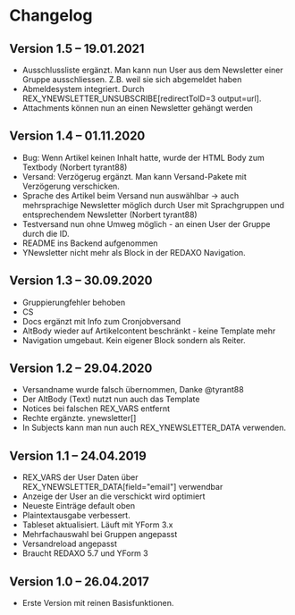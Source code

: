Changelog
=========

Version 1.5 – 19.01.2021
--------------------------

* Ausschlussliste ergänzt. Man kann nun User aus dem Newsletter einer Gruppe ausschliessen. Z.B. weil sie sich abgemeldet haben
* Abmeldesystem integriert. Durch REX_YNEWSLETTER_UNSUBSCRIBE[redirectToID=3 output=url].  
* Attachments können nun an einen Newsletter gehängt werden

Version 1.4 – 01.11.2020
--------------------------

* Bug: Wenn Artikel keinen Inhalt hatte, wurde der HTML Body zum Textbody (Norbert tyrant88)
* Versand: Verzögerug ergänzt. Man kann Versand-Pakete mit Verzögerung verschicken.
* Sprache des Artikel beim Versand nun auswählbar -> auch mehrsprachige Newsletter möglich durch User mit Sprachgruppen und entsprechendem Newsletter (Norbert tyrant88)
* Testversand nun ohne Umweg möglich - an einen User der Gruppe durch die ID.
* README ins Backend aufgenommen
* YNewsletter nicht mehr als Block in der REDAXO Navigation. 

Version 1.3 – 30.09.2020
--------------------------

* Gruppierungfehler behoben
* CS
* Docs ergänzt mit Info zum Cronjobversand
* AltBody wieder auf Artikelcontent beschränkt - keine Template mehr
* Navigation umgebaut. Kein eigener Block sondern als Reiter.

Version 1.2 – 29.04.2020
--------------------------

* Versandname wurde falsch übernommen, Danke @tyrant88
* Der AltBody (Text) nutzt nun auch das Template
* Notices bei falschen REX_VARS entfernt
* Rechte ergänzte. ynewsletter[]
* In Subjects kann man nun auch REX_YNEWSLETTER_DATA verwenden.

Version 1.1 – 24.04.2019
--------------------------

* REX_VARS der User Daten über REX_YNEWSLETTER_DATA[field="email"] verwendbar
* Anzeige der User an die verschickt wird optimiert
* Neueste Einträge default oben
* Plaintextausgabe verbessert.
* Tableset aktualisiert. Läuft mit YForm 3.x
* Mehrfachauswahl bei Gruppen angepasst
* Versandreload angepasst
* Braucht REDAXO 5.7 und YForm 3

Version 1.0 – 26.04.2017
--------------------------

* Erste Version mit reinen Basisfunktionen.
